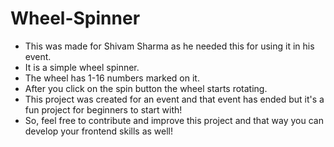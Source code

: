 # Wheel-Spinner

- This was made for Shivam Sharma as he needed this for using it in his event. 
- It is a simple wheel spinner.
- The wheel has 1-16 numbers marked on it.
- After you click on the spin button the wheel starts rotating.
- This project was created for an event and that event has ended but it's a fun project for beginners to start with!
- So, feel free to contribute and improve this project and that way you can develop your frontend skills as well!

